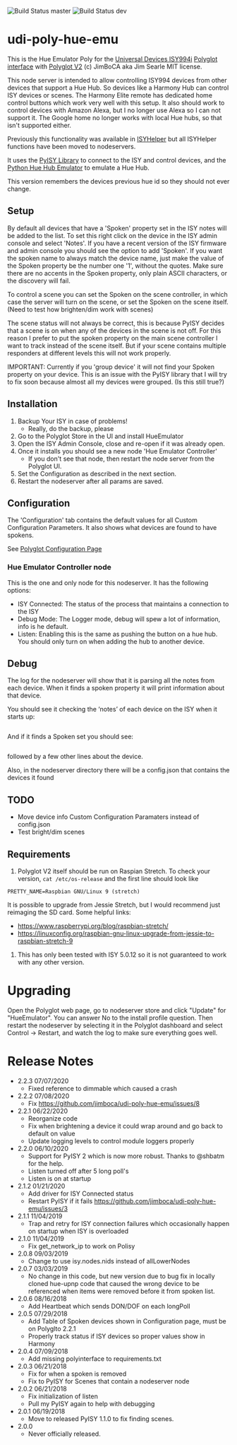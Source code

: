 ![Build Status](https://travis-ci.org/jimboca/udi-poly-hue-emu.svg?branch=master) master
![Build Status](https://travis-ci.org/jimboca/udi-poly-hue-emu.svg?branch=dev) dev


# udi-poly-hue-emu

This is the Hue Emulator Poly for the [Universal Devices ISY994i](https://www.universal-devices.com/residential/ISY) [Polyglot interface](http://www.universal-devices.com/developers/polyglot/docs/) with  [Polyglot V2](https://github.com/Einstein42/udi-polyglotv2)
(c) JimBoCA aka Jim Searle
MIT license.

This node server is intended to allow controlling ISY994 devices from other devices that support a Hue Hub.  So devices like a Harmony Hub can control ISY devices or scenes.  The Harmony Elite remote has dedicated home control buttons which work very well with this setup.  It also should work to control devices with Amazon Alexa, but I no longer use Alexa so I can not support it.  The Google home no longer works with local Hue hubs, so that isn't supported either.

Previously this functionality was available in [ISYHelper](https://github.com/jimboca/ISYHelper) but all ISYHelper functions have been moved to nodeservers.

It uses the [PyISY Library](https://pypi.python.org/pypi/PyISY) to connect to the ISY and control devices, and the [Python Hue Hub Emulator](https://github.com/falk0069/hue-upnp) to emulate a Hue Hub.

This version remembers the devices previous hue id so they should not ever change.

## Setup

By default all devices that have a 'Spoken' property set in the ISY notes will be added to the list.  To set this right click on the device in the ISY admin console and select 'Notes'.  If you have a recent version of the ISY firmware and admin console you should see the option to add 'Spoken'.  If you want the spoken name to always match the device name, just make the value of the Spoken property be the number one '1', without the quotes. Make sure there are no accents in the Spoken property, only plain ASCII characters, or the discovery will fail.

To control a scene you can set the Spoken on the scene controller, in which case the server will turn on the scene, or set the Spoken on the scene itself. (Need to test how brighten/dim work with scenes)

The scene status will not always be correct, this is because PyISY decides that a scene is on when any of the devices in the scene is not off.  For this reason I prefer to put the spoken property on the main scene controller I want to track instead of the scene itself.  But if your scene contains multiple responders at different levels this will not work properly.

IMPORTANT: Currently if you 'group device' it will not find your Spoken property on your device.  This is an issue with the PyISY library that I will try to fix soon because almost all my devices were grouped. (Is this still true?)

## Installation

1. Backup Your ISY in case of problems!
   * Really, do the backup, please
2. Go to the Polyglot Store in the UI and install HueEmulator
3. Open the ISY Admin Console, close and re-open if it was already open.
3. Once it installs you should see a new node 'Hue Emulator Controller'
   * If you don't see that node, then restart the node server from the Polyglot UI.
4. Set the Configuration as described in the next section.
5. Restart the nodeserver after all params are saved.

## Configuration

The 'Configuration' tab contains the default values for all Custom Configuration Parameters.  It also shows what
devices are found to have spokens.

See [Polyglot Configuration Page](POLYGLOT_CONFIG.md)

### Hue Emulator Controller node

This is the one and only node for this nodeserver.  It has the following options:

* ISY Connected: The status of the process that maintains a connection to the ISY
* Debug Mode:  The Logger mode, debug will spew a lot of information, info is he default.
* Listen:  Enabling this is the same as pushing the button on a hue hub.  You should only turn on when adding the hub to another device.

## Debug

The log for the nodeserver will show that it is parsing all the notes from each device.  When it finds a spoken property it will print information about that device.

You should see it checking the ‘notes’ of each device on the ISY when it starts up:
```2018-06-17 21:05:50,246 INFO     ISY Request: http://your.isy.ip:80/rest/nodes/2E%20AD%2073%201/notes
```

And if it finds a Spoken set you should see:
```2018-06-17 21:05:50,339 INFO     ISYHueEmu:refresh: add_spoken_device: name=The Device Nmae, spoken=The Spoken Property
```
followed by a few other lines about the device.

Also, in the nodeserver directory there will be a config.json that contains the devices it found

## TODO

- Move device info Custom Configuration Paramaters instead of config.json
- Test bright/dim scenes

## Requirements

1. Polyglot V2 itself should be run on Raspian Stretch.
  To check your version, ```cat /etc/os-release``` and the first line should look like
  ```
  PRETTY_NAME=Raspbian GNU/Linux 9 (stretch)
  ```
  It is possible to upgrade from Jessie Stretch, but I would recommend just reimaging the SD card.  Some helpful links:
   * https://www.raspberrypi.org/blog/raspbian-stretch/
   * https://linuxconfig.org/raspbian-gnu-linux-upgrade-from-jessie-to-raspbian-stretch-9
1. This has only been tested with ISY 5.0.12 so it is not guaranteed to work with any other version.

# Upgrading

Open the Polyglot web page, go to nodeserver store and click "Update" for "HueEmulator". You can answer No to the install profile question.  Then restart the nodeserver by selecting it in the Polyglot dashboard and select Control -> Restart, and watch the log to make sure everything goes well.

# Release Notes

- 2.2.3 07/07/2020
  - Fixed reference to dimmable which caused a crash
- 2.2.2 07/08/2020
  - Fix https://github.com/jimboca/udi-poly-hue-emu/issues/8
- 2.2.1 06/22/2020
  - Reorganize code
  - Fix when brightening a device it could wrap around and go back to default on value
  - Update logging levels to control module loggers properly
- 2.2.0 06/10/2020
  - Support for PyISY 2 which is now more robust.  Thanks to @shbatm for the help.
  - Listen turned off after 5 long poll's
  - Listen is on at startup
- 2.1.2 01/21/2020
  - Add driver for ISY Connected status
  - Restart PyISY if it fails https://github.com/jimboca/udi-poly-hue-emu/issues/3
- 2.1.1 11/04/2019
  - Trap and retry for ISY connection failures which occasionally happen on startup when ISY is overloaded
- 2.1.0 11/04/2019
  - Fix get_network_ip to work on Polisy
- 2.0.8 09/03/2019
  - Change to use isy.nodes.nids instead of allLowerNodes
- 2.0.7 03/03/2019
  - No change in this code, but new version due to bug fix in locally cloned hue-upnp code that caused the wrong device to be referenced when items were removed before it from spoken list.
- 2.0.6 08/16/2018
  - Add Heartbeat which sends DON/DOF on each longPoll
- 2.0.5 07/29/2018
  - Add Table of Spoken devices shown in Configuration page, must be on Polyglto 2.2.1
  - Properly track status if ISY devices so proper values show in Harmony
- 2.0.4 07/09/2018
  - Add missing polyinterface to requirements.txt
- 2.0.3 06/21/2018
  - Fix for when a spoken is removed
  - Fix to PyISY for Scenes that contain a nodeserver node
- 2.0.2 06/21/2018
  - Fix initialization of listen
  - Pull my PyISY again to help with debugging
- 2.0.1 06/19/2018
  - Move to released PyISY 1.1.0 to fix finding scenes.
- 2.0.0
  - Never officially released.
